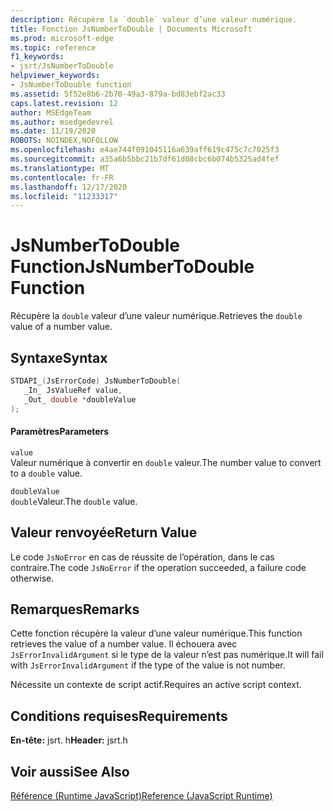```yaml
---
description: Récupère la `double` valeur d’une valeur numérique.
title: Fonction JsNumberToDouble | Documents Microsoft
ms.prod: microsoft-edge
ms.topic: reference
f1_keywords:
- jsrt/JsNumberToDouble
helpviewer_keywords:
- JsNumberToDouble function
ms.assetid: 5f52e8b6-2b70-49a3-879a-bd83ebf2ac33
caps.latest.revision: 12
author: MSEdgeTeam
ms.author: msedgedevrel
ms.date: 11/19/2020
ROBOTS: NOINDEX,NOFOLLOW
ms.openlocfilehash: e4ae744f091045116a639aff619c475c7c7025f3
ms.sourcegitcommit: a35a6b5bbc21b7df61d08cbc6b074b5325ad4fef
ms.translationtype: MT
ms.contentlocale: fr-FR
ms.lasthandoff: 12/17/2020
ms.locfileid: "11233317"
---
```

# <span data-ttu-id="2473a-103">JsNumberToDouble Function</span><span class="sxs-lookup"><span data-stu-id="2473a-103">JsNumberToDouble Function</span></span>

<span data-ttu-id="2473a-104">Récupère la `double` valeur d’une valeur numérique.</span><span class="sxs-lookup"><span data-stu-id="2473a-104">Retrieves the `double` value of a number value.</span></span>  
  
## <span data-ttu-id="2473a-105">Syntaxe</span><span class="sxs-lookup"><span data-stu-id="2473a-105">Syntax</span></span>  
  
```cpp  
STDAPI_(JsErrorCode) JsNumberToDouble(  
   _In_ JsValueRef value,  
   _Out_ double *doubleValue  
);  
```  
  
#### <span data-ttu-id="2473a-106">Paramètres</span><span class="sxs-lookup"><span data-stu-id="2473a-106">Parameters</span></span>  
 `value`  
 <span data-ttu-id="2473a-107">Valeur numérique à convertir en `double` valeur.</span><span class="sxs-lookup"><span data-stu-id="2473a-107">The number value to convert to a `double` value.</span></span>  
  
 `doubleValue`  
 <span data-ttu-id="2473a-108">`double`Valeur.</span><span class="sxs-lookup"><span data-stu-id="2473a-108">The `double` value.</span></span>  
  
## <span data-ttu-id="2473a-109">Valeur renvoyée</span><span class="sxs-lookup"><span data-stu-id="2473a-109">Return Value</span></span>  
 <span data-ttu-id="2473a-110">Le code `JsNoError` en cas de réussite de l’opération, dans le cas contraire.</span><span class="sxs-lookup"><span data-stu-id="2473a-110">The code `JsNoError` if the operation succeeded, a failure code otherwise.</span></span>  
  
## <span data-ttu-id="2473a-111">Remarques</span><span class="sxs-lookup"><span data-stu-id="2473a-111">Remarks</span></span>  
 <span data-ttu-id="2473a-112">Cette fonction récupère la valeur d’une valeur numérique.</span><span class="sxs-lookup"><span data-stu-id="2473a-112">This function retrieves the value of a number value.</span></span> <span data-ttu-id="2473a-113">Il échouera avec `JsErrorInvalidArgument` si le type de la valeur n’est pas numérique.</span><span class="sxs-lookup"><span data-stu-id="2473a-113">It will fail with `JsErrorInvalidArgument` if the type of the value is not number.</span></span>  
  
 <span data-ttu-id="2473a-114">Nécessite un contexte de script actif.</span><span class="sxs-lookup"><span data-stu-id="2473a-114">Requires an active script context.</span></span>  
  
## <span data-ttu-id="2473a-115">Conditions requises</span><span class="sxs-lookup"><span data-stu-id="2473a-115">Requirements</span></span>  
 <span data-ttu-id="2473a-116">**En-tête:** jsrt. h</span><span class="sxs-lookup"><span data-stu-id="2473a-116">**Header:** jsrt.h</span></span>  
  
## <span data-ttu-id="2473a-117">Voir aussi</span><span class="sxs-lookup"><span data-stu-id="2473a-117">See Also</span></span>  
 [<span data-ttu-id="2473a-118">Référence (Runtime JavaScript)</span><span class="sxs-lookup"><span data-stu-id="2473a-118">Reference (JavaScript Runtime)</span></span>](../chakra-hosting/reference-javascript-runtime.md)

